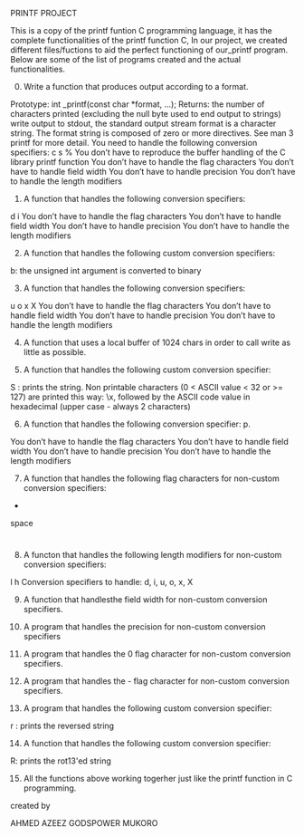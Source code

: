 PRINTF PROJECT

This is a copy of the printf funtion C programming language, it has the complete
functionalities of the printf function C, In our project, we created different
files/fuctions to aid the perfect functioning of our_printf program.
Below are some of the list of programs created and the actual functionalities.

0. Write a function that produces output according to a format.

Prototype: int _printf(const char *format, ...);
Returns: the number of characters printed (excluding the null byte used to end output to strings)
write output to stdout, the standard output stream
format is a character string. The format string is composed of zero or more directives. See man 3 printf for more detail. You need to handle the following conversion specifiers:
c
s
%
You don’t have to reproduce the buffer handling of the C library printf function
You don’t have to handle the flag characters
You don’t have to handle field width
You don’t have to handle precision
You don’t have to handle the length modifiers


1. A function that handles the following conversion specifiers:

d
i
You don’t have to handle the flag characters
You don’t have to handle field width
You don’t have to handle precision
You don’t have to handle the length modifiers

2. A function that handles the following custom conversion specifiers:

b: the unsigned int argument is converted to binary

3. A function that handles the following conversion specifiers:

u
o
x
X
You don’t have to handle the flag characters
You don’t have to handle field width
You don’t have to handle precision
You don’t have to handle the length modifiers

4. A function that uses a local buffer of 1024 chars in order to call write as little as possible.


5. A function that handles the following custom conversion specifier:

S : prints the string.
Non printable characters (0 < ASCII value < 32 or >= 127) are printed this way: \x, followed by the ASCII code value in hexadecimal (upper case - always 2 characters)


6. A function that handles the following conversion specifier: p.

You don’t have to handle the flag characters
You don’t have to handle field width
You don’t have to handle precision
You don’t have to handle the length modifiers


7. A function that handles the following flag characters for non-custom conversion specifiers:

+
space
#

8. A functon that handles  the following length modifiers for non-custom conversion specifiers:

l
h
Conversion specifiers to handle: d, i, u, o, x, X

9. A function that handlesthe field width for non-custom conversion specifiers.

10. A program that handles the precision for non-custom conversion specifiers

11. A program that handles the 0 flag character for non-custom conversion specifiers.

12. A program that handles the - flag character for non-custom conversion specifiers.

13. A program that handles the following custom conversion specifier:

r : prints the reversed string

14. A function that handles the following custom conversion specifier:

R: prints the rot13'ed string

15. All the functions above working togerher just like the printf function in C programming.


created by 

AHMED AZEEZ
GODSPOWER MUKORO
